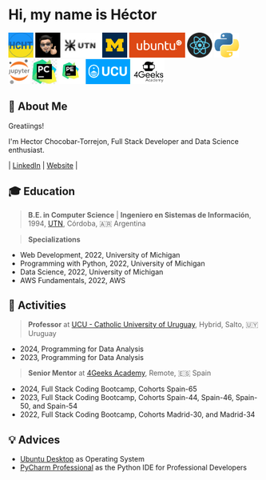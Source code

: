 # Hi, my name is Héctor


<img src="./img/logo-hcht-uk.jpg"
     width="50" height="50"
     alt="I stand with Ukraine">
<img src="./img/gravatar-hector.png"
     height="50"
     alt="Avatar de Héctor">
<img src="./img/logo-utn.png"
     height="50"
     alt="Universidad Tecnológica Nacional">
<img src="./img/university-of-michigan.jpeg"
     height="50"
     alt="University of Michigan">
<img src="./img/logo-ubuntu.png"
     height="50"
     alt="Logo Ubuntu">
<img src="./img/logo-reactjs.png"
     height="50"
     alt="Logo React">
<img src="./img/logo-python.png"
     height="50"
     alt="Logo Python">
<img src="./img/logo-jupyter.svg"
     height="50"
     alt="Logo Jupyter">
<img src="./img/logo-pycharm.jpeg"
     height="50"
     alt="Logo PyCharm">
<img src="./img/logo-pycharm-edu.jpeg"
     height="50"
     alt="Logo PyCharm">
<img src="./img/logo-ucu.png"
     height="50"
     alt="Logo Catholic University of Uruguay">
<img src="./img/logo-4geeks.png"
     height="50"
     alt="Logo 4Geeks Academy">

## 🚀 About Me

Greatiings!

I'm Hector Chocobar-Torrejon, Full Stack Developer and Data Science enthusiast.

| [LinkedIn](https://www.linkedin.com/in/hector-chocobar/) | [Website](https://chocobar.net) |

## 🎓 Education

> **B.E. in Computer Science** | **Ingeniero en Sistemas de Información**, 1994, [UTN](https://www.frc.utn.edu.ar/), Córdoba, 🇦🇷 Argentina

> **Specializations**
> 
- Web Development, 2022, University of Michigan
- Programming with Python, 2022, University of Michigan
- Data Science, 2022, University of Michigan
- AWS Fundamentals, 2022, AWS

## 💼 Activities

> **Professor** at [UCU - Catholic University of Uruguay](https://ucu.edu.uy), Hybrid, Salto, 🇺🇾 Uruguay

- 2024, Programming for Data Analysis
- 2023, Programming for Data Analysis

> **Senior Mentor** at [4Geeks Academy](https://4geeksacademy.com/), Remote, 🇪🇸 Spain

- 2024, Full Stack Coding Bootcamp, Cohorts Spain-65
- 2023, Full Stack Coding Bootcamp, Cohorts Spain-44, Spain-46, Spain-50, and Spain-54
- 2022, Full Stack Coding Bootcamp, Cohorts Madrid-30, and Madrid-34

## 💡 Advices

- [Ubuntu Desktop](https://ubuntu.com/download/desktop) as Operating System
- [PyCharm Professional](https://www.jetbrains.com/pycharm/download/) as the Python IDE for Professional Developers
